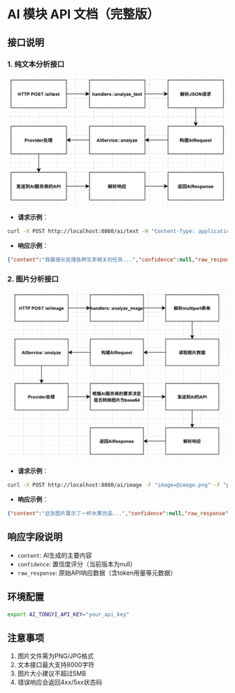 # AI 模块 API 文档（完整版）

## 接口说明

### 1. 纯文本分析接口

![text](text.png)

- **请求示例**：
```bash
curl -X POST http://localhost:8080/ai/text -H "Content-Type: application/json" -d "{\"input\":{\"type\":\"Text\",\"content\":\"你最擅长做什么？\"},\"model\":\"qwen-turbo\"}"
```
- **响应示例**：
```json
{"content":"我最擅长处理各种文本相关的任务...","confidence":null,"raw_response":{"output":{"finish_reason":"stop","text":"我最擅长处理各种文本相关的任务..."},"usage":{"total_tokens":53,"output_tokens":40,"input_tokens":13}}}
```

### 2. 图片分析接口

![image](image.png)

- **请求示例**：
```bash
curl -X POST http://localhost:8080/ai/image -F "image=@image.png" -F "prompt=请分析这张图片的内容" -F "model=qwen-vl-max"
```
- **响应示例**：
```json
{"content":"这张图片展示了一杯水果饮品...","confidence":null,"raw_response":{"output":{"choices":[{"finish_reason":"stop","message":{"role":"assistant","content":[{"text":"这张图片展示了一杯水果饮品..."}]}}]},"usage":{"input_tokens_details":{"text_tokens":24,"image_tokens":128},"total_tokens":258}}}
```

## 响应字段说明
- `content`: AI生成的主要内容
- `confidence`: 置信度评分（当前版本为null）
- `raw_response`: 原始API响应数据（含token用量等元数据）

## 环境配置
```bash
export AI_TONGYI_API_KEY="your_api_key"
```

## 注意事项
1. 图片文件需为PNG/JPG格式
2. 文本接口最大支持8000字符
3. 图片大小建议不超过5MB
4. 错误响应会返回4xx/5xx状态码
